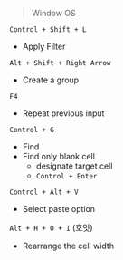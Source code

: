 > Window OS


`Control + Shift + L`
- Apply Filter

`Alt + Shift + Right Arrow`
- Create a group

`F4`
- Repeat previous input

`Control + G`
- Find
- Find only blank cell
	- designate target cell
	- `Control + Enter`

`Control + Alt + V`
- Select paste option

`Alt + H + O + I` (호잇)
- Rearrange the cell width

